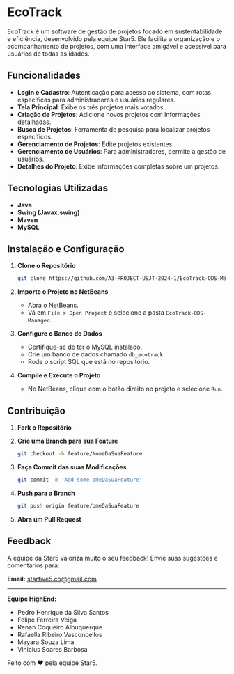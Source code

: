 # EcoTrack

EcoTrack é um software de gestão de projetos focado em sustentabilidade e eficiência, desenvolvido pela equipe Star5. Ele facilita a organização e o acompanhamento de projetos, com uma interface amigável e acessível para usuários de todas as idades.

## Funcionalidades

- **Login e Cadastro**: Autenticação para acesso ao sistema, com rotas específicas para administradores e usuários regulares.
- **Tela Principal**: Exibe os três projetos mais votados.
- **Criação de Projetos**: Adicione novos projetos com informações detalhadas.
- **Busca de Projetos**: Ferramenta de pesquisa para localizar projetos específicos.
- **Gerenciamento de Projetos**: Edite projetos existentes.
- **Gerenciamento de Usuários**: Para administradores, permite a gestão de usuários.
- **Detalhes do Projeto**: Exibe informações completas sobre um projetos.

## Tecnologias Utilizadas

- **Java**
- **Swing (Javax.swing)**
- **Maven**
- **MySQL**

## Instalação e Configuração

1. **Clone o Repositório**

   ```bash
   git clone https://github.com/A3-PROJECT-USJT-2024-1/EcoTrack-ODS-Manager.git
   ```

2. **Importe o Projeto no NetBeans**

   - Abra o NetBeans.
   - Vá em `File > Open Project` e selecione a pasta `EcoTrack-ODS-Manager`.

3. **Configure o Banco de Dados**

   - Certifique-se de ter o MySQL instalado.
   - Crie um banco de dados chamado `db_ecotrack`.
   - Rode o script SQL que está no repositório.


4. **Compile e Execute o Projeto**

   - No NetBeans, clique com o botão direito no projeto e selecione `Run`.

## Contribuição

1. **Fork o Repositório**
2. **Crie uma Branch para sua Feature**
   
   ```bash
   git checkout -b feature/NomeDaSuaFeature
   ```

3. **Faça Commit das suas Modificações**
   
   ```bash
   git commit -m 'Add some omeDaSuaFeature'
   ```

4. **Push para a Branch**
   
   ```bash
   git push origin feature/omeDaSuaFeature
   ```

5. **Abra um Pull Request**

## Feedback

A equipe da Star5 valoriza muito o seu feedback! Envie suas sugestões e comentários para:

**Email:** starfive5.co@gmail.com

---

**Equipe HighEnd:** 
- Pedro Henrique da Silva Santos 
- Felipe Ferreira Veiga 
- Renan Coqueiro Albuquerque
- Rafaella Ribeiro Vasconcellos 
- Mayara Souza Lima 
- Vinicius Soares Barbosa

Feito com ❤️ pela equipe Star5.
